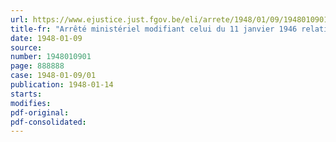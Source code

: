 ```yaml
---
url: https://www.ejustice.just.fgov.be/eli/arrete/1948/01/09/1948010901/justel
title-fr: "Arrêté ministériel modifiant celui du 11 janvier 1946 relatif à la libre circulation des titres négociés en Bourse"
date: 1948-01-09
source:
number: 1948010901
page: 888888
case: 1948-01-09/01
publication: 1948-01-14
starts:
modifies:
pdf-original:
pdf-consolidated:
---
```


